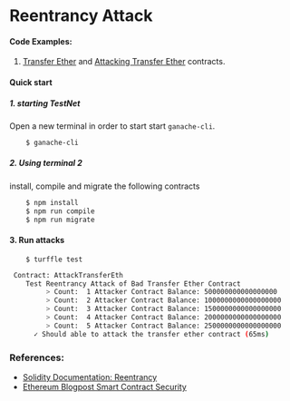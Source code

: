 # Reentrancy Attack


#### Code Examples:

   1. [Transfer Ether](contracts/TransferEth.sol)  and [Attacking Transfer Ether](contracts/AttackTransferEth.sol) contracts.
#### Quick start
##### 1. starting TestNet

Open a new terminal in order to start start `ganache-cli`. 

```bash
    $ ganache-cli
```

##### 2. Using terminal 2 
install, compile and migrate the following contracts
```bash
    $ npm install
    $ npm run compile
    $ npm run migrate 
```

#### 3. Run attacks

```
    $ turffle test
```

```bash
 Contract: AttackTransferEth
    Test Reentrancy Attack of Bad Transfer Ether Contract
         > Count:  1 Attacker Contract Balance: 500000000000000000
         > Count:  2 Attacker Contract Balance: 1000000000000000000
         > Count:  3 Attacker Contract Balance: 1500000000000000000
         > Count:  4 Attacker Contract Balance: 2000000000000000000
         > Count:  5 Attacker Contract Balance: 2500000000000000000
      ✓ Should able to attack the transfer ether contract (65ms)

```

### References:
- [Solidity Documentation: Reentrancy](https://solidity.readthedocs.io/en/develop/security-considerations.html#re-entrancy)
- [Ethereum Blogpost Smart Contract Security](https://blog.ethereum.org/2016/06/10/smart-contract-security/)

